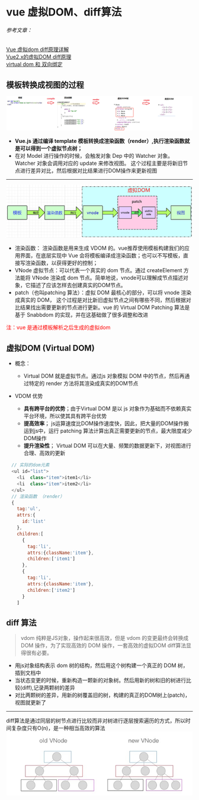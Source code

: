 # vue 虚拟DOM、diff算法

###### 参考文章：
  [Vue 虚拟dom diff原理详解](https://segmentfault.com/a/1190000020663531?utm_source=tag-newest)   
  [Vue2.x的虚拟DOM diff原理](https://www.jianshu.com/p/bf9a8b4773ee)   
  [virtual dom 和 双向绑定](https://github.com/buppt/virtual-dom-mvvm)  

## 模板转换成视图的过程
  
  ![流程图](./../../.vuepress/public/img/js/vdom-01.png "流程图")
  - **Vue.js 通过编译 template 模板转换成渲染函数（render）,执行渲染函数就是可以得到一个虚拟节点树；**
  - 在对 Model 进行操作的时候，会触发对象 Dep 中的 Watcher 对象。Watcher 对象会调用对应的 update 来修改视图。 这个过程主要是将新旧节点进行差异对比，然后根据对比结果进行DOM操作来更新视图
---
  ![流程图](./../../.vuepress/public/img/js/vdom-02.png "流程图")
  - 渲染函数： 渲染函数是用来生成 VDOM 的。vue推荐使用模板构建我们的应用界面，在底层实现中 Vue 会将模板编译成渲染函数；也可以不写模板，直接写渲染函数，以获得更好的控制；
  - VNode 虚拟节点：可以代表一个真实的 dom 节点。通过 createElement 方法能将 VNode 渲染成 dom 节点。简单地说，vnode可以理解成节点描述对象，它描述了应该怎样去创建真实的DOM节点。
  - patch（也叫patching 算法）：虚拟 DOM 最核心的部分，可以将 vnode 渲染成真实的 DOM， 这个过程是对比新旧虚拟节点之间有哪些不同，然后根据对比结果找出需要更新的节点进行更新。vue 的 Virtual DOM Patching 算法是基于 Snabbdom 的实现，并在这基础做了很多调整和改进

  <font color="red">注：vue 是通过模板解析之后生成的虚拟dom</font>  

## 虚拟DOM (Virtual DOM)
  - 概念：
    - Virtual DOM 就是虚拟节点。通过js 对象模拟 DOM 中的节点，然后再通过特定的 render 方法将其渲染成真实的DOM节点
  
  - VDOM 优势
    - **具有跨平台的优势**；由于Virtual DOM 是以 js 对象作为基础而不依赖真实平台环境，所以使其具有跨平台优势
    - **提高效率**； js运算速度比DOM操作速度快，因此，把大量的DOM操作搬运到js中，运行 patching 算法计算出真正需要更新的节点，最大限度减少DOM操作
    - **提升渲染性**； Virtual DOM 可以在大量、频繁的数据更新下，对视图进行合理、高效的更新
    
  ```js
    // 实际的dom元素
    <ul id="list">
      <li  class="item">item1</li>
      <li  class="item">item2</li>
    </ul>
    // 渲染函数 （render）
    {
      tag:'ul',
      attrs:{
        id:'list'
      },
      children:[
        {
          tag:'li',
          attrs:{className:'item'}, 
          children:['item1']
        },
        {
          tag:'li',
          attrs:{className:'item'},
          children:['item2']
        }
      ]
  ```
## diff 算法
> vdom 纯粹是JS对象，操作起来很高效，但是 vdom 的变更最终会转换成 DOM 操作，为了实现高效的 DOM 操作，一套高效的虚拟DOM diff算法显得很有必要。
  - 用js对象结构表示 dom 树的结构，然后用这个树构建一个真正的 DOM 树，插到文档中
  - 当状态变更的时候，重新构造一颗新的对象树。然后用新的树和旧的树进行比较(diff),记录两颗树的差异
  - 对比两颗树的差异，用新的树覆盖旧的树，构建的真正的DOM树上(patch)，视图就更新了
  ---
   diff算法是通过同层的树节点进行比较而非对树进行逐层搜索遍历的方式，所以时间复杂度只有O(n)，是一种相当高效的算法
  ![流程图](./../../.vuepress/public/img/js/vdom-03.jpg "流程图")